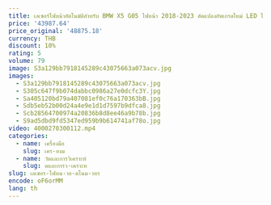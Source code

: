 ```yaml
---
title: เลเซอร์ไฟหน้าอัตโนมัติสําหรับ BMW X5 G05 ไฟหน้า 2018-2023 ดัดแปลงอัพเกรดใหม่ LED ไฟหน้าด้านหน้าไฟ
price: '43987.64'
price_original: '48875.18'
currency: THB
discount: 10%
rating: 5
volume: 79
image: S3a129bb7918145289c43075663a073acv.jpg
images:
  - S3a129bb7918145289c43075663a073acv.jpg
  - S305c647f9b074dabbc0986a27e0dcfc3Y.jpg
  - Sa405120bd79a407081ef0c76a170363bB.jpg
  - Sdb5eb52b00d24a4e9e1d1d7597b9dfca8.jpg
  - Scb28564700974a20836b8d8ee46a9b78b.jpg
  - S9ad5dbd9fd5347ed959b9b614741af78o.jpg
video: 4000270300112.mp4
categories:
  - name: เครื่องมือ
    slug: เคร-องม
  - name: วัดและการวิเคราะห์
    slug: ดและการว-เคราะห
slug: เลเซอร-ไฟหน-าอ-ตโนม-าหร
encode: oF6orMM
lang: th
---
```

  